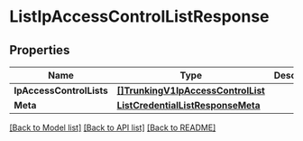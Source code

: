 # ListIpAccessControlListResponse

## Properties

Name | Type | Description | Notes
------------ | ------------- | ------------- | -------------
**IpAccessControlLists** | [**[]TrunkingV1IpAccessControlList**](TrunkingV1IpAccessControlList.md) |  |[optional] 
**Meta** | [**ListCredentialListResponseMeta**](ListCredentialListResponseMeta.md) |  |[optional] 

[[Back to Model list]](../README.md#documentation-for-models) [[Back to API list]](../README.md#documentation-for-api-endpoints) [[Back to README]](../README.md)


